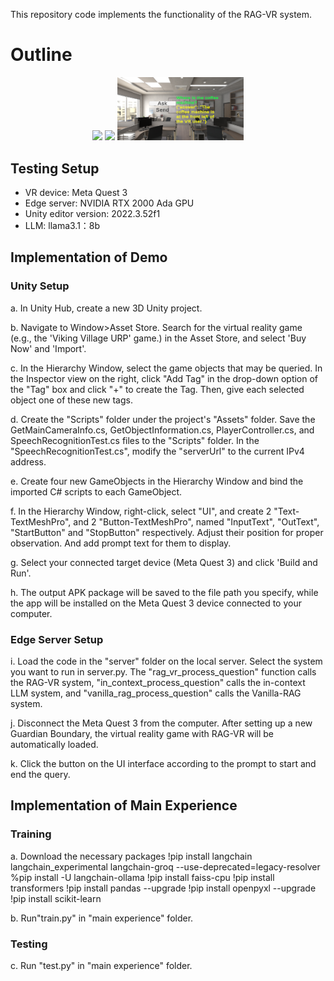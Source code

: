 This repository code implements the functionality of the RAG-VR system.
# Outline
<p align="center">
  <img src="https://raw.githubusercontent.com/sding11/RAG-VR/refs/heads/main/pictures/User.png" width="25%">
  <img src="https://raw.githubusercontent.com/sding11/RAG-VR/refs/heads/main/pictures/Server.png" width="25%">
  <img src="https://raw.githubusercontent.com/sding11/RAG-VR/refs/heads/main/pictures/UI.png" width="40%">
</p>

## Testing Setup
* VR device: Meta Quest 3
* Edge server: NVIDIA RTX 2000 Ada GPU
* Unity editor version: 2022.3.52f1
* LLM: llama3.1：8b

## Implementation of Demo
### Unity Setup
a. In Unity Hub, create a new 3D Unity project. 

b. Navigate to Window>Asset Store.  Search for the virtual reality game (e.g., the 'Viking Village URP' game.) in the Asset Store, and select 'Buy Now' and 'Import'.

c. In the Hierarchy Window, select the game objects that may be queried. In the Inspector view on the right, click "Add Tag" in the drop-down option of the "Tag" box and click "+" to create the Tag. Then, give each selected object one of these new tags.

d. Create the "Scripts" folder under the project's "Assets" folder. Save the GetMainCameraInfo.cs, GetObjectInformation.cs, PlayerController.cs, and SpeechRecognitionTest.cs files to the "Scripts" folder. In the "SpeechRecognitionTest.cs", modify the "serverUrl" to the current IPv4 address.

e. Create four new GameObjects in the Hierarchy Window and bind the imported C# scripts to each GameObject.

f. In the Hierarchy Window, right-click, select "UI", and create 2 "Text-TextMeshPro", and 2 "Button-TextMeshPro", named "InputText", "OutText", "StartButton" and "StopButton" respectively. Adjust their position for proper observation. And add prompt text for them to display.

g. Select your connected target device (Meta Quest 3) and click 'Build and Run'.

h. The output APK package will be saved to the file path you specify, while the app will be installed on the Meta Quest 3 device connected to your computer.

### Edge Server Setup

i. Load the code in the "server" folder on the local server. Select the system you want to run in server.py. The "rag_vr_process_question" function calls the RAG-VR system, "in_context_process_question" calls the in-context LLM system, and "vanilla_rag_process_question" calls the Vanilla-RAG system.

j. Disconnect the Meta Quest 3 from the computer. After setting up a new Guardian Boundary, the virtual reality game with RAG-VR will be automatically loaded.

k. Click the button on the UI interface according to the prompt to start and end the query.

## Implementation of Main Experience
### Training
a. Download the necessary packages
!pip install langchain langchain_experimental langchain-groq --use-deprecated=legacy-resolver
%pip install -U langchain-ollama
!pip install faiss-cpu
!pip install transformers
!pip install pandas --upgrade
!pip install openpyxl --upgrade
!pip install scikit-learn

b. Run"train.py" in "main experience" folder.

### Testing

c. Run "test.py" in "main experience" folder.
